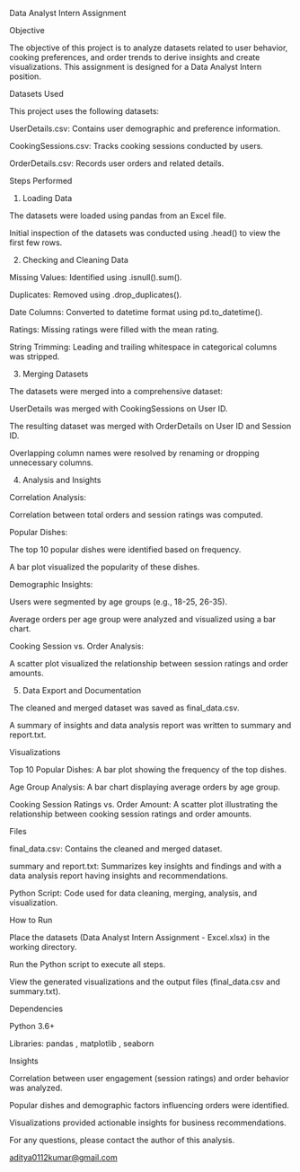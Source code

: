 Data Analyst Intern Assignment



Objective

The objective of this project is to analyze datasets related to user behavior, cooking preferences, and order trends to derive insights and create visualizations. This assignment is designed for a Data Analyst Intern position.



Datasets Used

This project uses the following datasets:

  UserDetails.csv: Contains user demographic and preference information.
  
  CookingSessions.csv: Tracks cooking sessions conducted by users.
  
  OrderDetails.csv: Records user orders and related details.
  



Steps Performed

1. Loading Data

  The datasets were loaded using pandas from an Excel file.
  
  Initial inspection of the datasets was conducted using .head() to view the first few rows.

2. Checking and Cleaning Data

  Missing Values: Identified using .isnull().sum().
  
  Duplicates: Removed using .drop_duplicates().
  
  Date Columns: Converted to datetime format using pd.to_datetime().
  
  Ratings: Missing ratings were filled with the mean rating.
  
  String Trimming: Leading and trailing whitespace in categorical columns was stripped.

3. Merging Datasets

  The datasets were merged into a comprehensive dataset:
  
  UserDetails was merged with CookingSessions on User ID.
  
  The resulting dataset was merged with OrderDetails on User ID and Session ID.
  
  Overlapping column names were resolved by renaming or dropping unnecessary columns.

4. Analysis and Insights

  Correlation Analysis:
  
  Correlation between total orders and session ratings was computed.
  
  Popular Dishes:
  
  The top 10 popular dishes were identified based on frequency.
  
  A bar plot visualized the popularity of these dishes.
  
  Demographic Insights:
  
  Users were segmented by age groups (e.g., 18-25, 26-35).
  
  Average orders per age group were analyzed and visualized using a bar chart.
  
  Cooking Session vs. Order Analysis:
  
  A scatter plot visualized the relationship between session ratings and order amounts.

5. Data Export and Documentation

  The cleaned and merged dataset was saved as final_data.csv.
  
  A summary of insights and data analysis report was written to summary and report.txt.
  



Visualizations

  Top 10 Popular Dishes: A bar plot showing the frequency of the top dishes.
    
  Age Group Analysis: A bar chart displaying average orders by age group.
    
  Cooking Session Ratings vs. Order Amount: A scatter plot illustrating the relationship between cooking session ratings and order amounts.
  



Files

  final_data.csv: Contains the cleaned and merged dataset.
    
  summary and report.txt: Summarizes key insights and findings and with a data analysis report having insights and recommendations.
    
  Python Script: Code used for data cleaning, merging, analysis, and visualization.



  
How to Run

  Place the datasets (Data Analyst Intern Assignment - Excel.xlsx) in the working directory.
    
  Run the Python script to execute all steps.
    
  View the generated visualizations and the output files (final_data.csv and summary.txt).


  

Dependencies

Python 3.6+

  Libraries: pandas , matplotlib , seaborn

Insights

  Correlation between user engagement (session ratings) and order behavior was analyzed.
    
  Popular dishes and demographic factors influencing orders were identified.
    
  Visualizations provided actionable insights for business recommendations.
  



For any questions, please contact the author of this analysis.

aditya0112kumar@gmail.com
